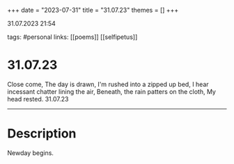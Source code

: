 +++
date = "2023-07-31"
title = "31.07.23"
themes = []
+++

31.07.2023 21:54

tags: #personal
links: [[poems]] [[selfipetus]]

# 31.07.23

Close come,
The day is drawn,
I'm rushed into a zipped up bed,
I hear incessant chatter lining the air,
Beneath, the rain patters on the cloth,
My head rested.
31.07.23

---

# Description

Newday begins.